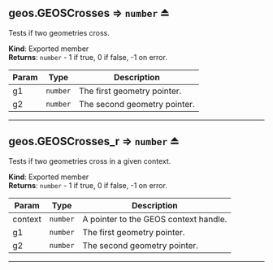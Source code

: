 <a name="exp_module_geos--geos.GEOSCrosses"></a>

## geos.GEOSCrosses ⇒ <code>number</code> ⏏
Tests if two geometries cross.

**Kind**: Exported member  
**Returns**: <code>number</code> - 1 if true, 0 if false, -1 on error.  

| Param | Type | Description |
| --- | --- | --- |
| g1 | <code>number</code> | The first geometry pointer. |
| g2 | <code>number</code> | The second geometry pointer. |


---
<a name="exp_module_geos--geos.GEOSCrosses_r"></a>

## geos.GEOSCrosses\_r ⇒ <code>number</code> ⏏
Tests if two geometries cross in a given context.

**Kind**: Exported member  
**Returns**: <code>number</code> - 1 if true, 0 if false, -1 on error.  

| Param | Type | Description |
| --- | --- | --- |
| context | <code>number</code> | A pointer to the GEOS context handle. |
| g1 | <code>number</code> | The first geometry pointer. |
| g2 | <code>number</code> | The second geometry pointer. |


---

